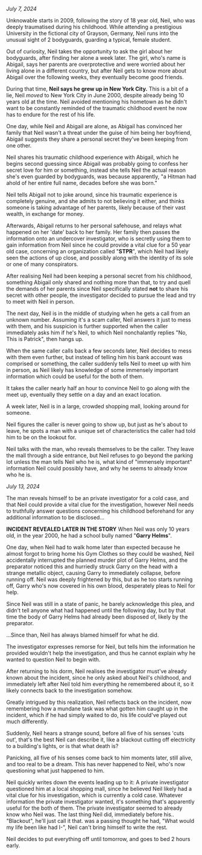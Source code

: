 _July 7, 2024_

Unknowable starts in 2009, following the story of 18 year old, Neil, who was deeply traumatised during his childhood. While attending a prestigious University in the fictional city of Grayson, Germany, Neil runs into the unusual sight of 2 bodyguards, guarding a typical, female student.

Out of curiosity, Neil takes the opportunity to ask the girl about her bodyguards, after finding her alone a week later. The girl, who's name is Abigail, says her parents are overprotective and were worried about her living alone in a different country, but after Neil gets to know more about Abigail over the following weeks, they eventually become good friends.

During that time, **Neil says he grew up in New York City.**
 This is a bit of a lie, Neil _moved_ to New York City in June 2000, despite already being 10 years old at the time. Neil avoided mentioning his hometown as he didn't want to be constantly reminded of the traumatic childhood event he now has to endure for the rest of his life.

One day, while Neil and Abigail are alone, as Abigail has convinced her family that Neil wasn't a threat under the guise of him being her boyfriend, Abigail suggests they share a personal secret they've been keeping from one other.

Neil shares his traumatic childhood experience with Abigail, which he begins second guessing since Abigail was probably going to confess her secret love for him or something, instead she tells Neil the actual reason she's even guarded by bodyguards, was because apparently, "a Hitman had ahold of her entire full name, decades before she was born."

Neil tells Abigail not to joke around, since his traumatic experience is completely genuine, and she admits to not believing it either, and thinks someone is taking advantage of her parents, likely because of their vast wealth, in exchange for money.

Afterwards, Abigail returns to her personal safehouse, and relays what happened on her 'date' back to her family.
 Her family then passes the information onto an undercover investigator, who is secretly using them to gain information from Neil since he could provide a vital clue for a 50 year old case, concerning an organization called "**STPR**", which Neil had likely seen the actions of up close, and possibly along with the identity of its sole or one of many conspirators.
 
 After realising Neil had been keeping a personal secret from his childhood, something Abigail only shared and nothing more than that, to try and quell the demands of her parents since Neil specifically stated **not** to share his secret with other people, the investigator decided to pursue the lead and try to meet with Neil in person.

The next day, Neil is in the middle of studying when he gets a call from an unknown number. Assuming it's a scam caller, Neil answers it just to mess with them, and his suspicion is further supported when the caller immediately asks him if he's Neil, to which Neil nonchalantly replies "No, This is Patrick", then hangs up.

When the same caller calls back a few seconds later, Neil decides to mess with them even further, but instead of telling him his bank account was comprised or something, the caller suddenly tells Neil to meet up with him in person, as Neil likely has knowledge of some immensely important information which could be useful for the both of them.

It takes the caller nearly half an hour to convince Neil to go along with the meet up, eventually they settle on a day and an exact location.

A week later, Neil is in a large, crowded shopping mall, looking around for someone.

Neil figures the caller is never going to show up, but just as he's about to leave, he spots a man with a unique set of characteristics the caller had told him to be on the lookout for.

Neil talks with the man, who reveals themselves to be the caller. They leave the mall through a side entrance, but Neil refuses to go beyond the parking lot unless the man tells Neil who he is, what kind of "immensely important" information Neil could possibly have, and why he seems to already know who he is.

_July 13, 2024_

The man reveals himself to be an private investigator for a cold case, and that Neil could provide a vital clue for the investigation, however Neil needs to truthfully answer questions concerning his childhood beforehand for any additional information to be disclosed...

**INCIDENT REVEALED LATER IN THE STORY**
 When Neil was only 10 years old, in the year 2000, he had a school bully named "**Garry Helms**".

 One day, when Neil had to walk home later than expected because he almost forgot to bring home his Gym Clothes so they could be washed, Neil accidentally interrupted the planned murder plot of Garry Helms, and the preparator noticed this and hurriedly struck Garry on the head with a strange metallic object, causing Garry to immediately collapse, before running off. Neil was deeply frightened by this, but as he too starts running off, Garry who's now covered in his own blood, desperately pleas to Neil for help.

 Since Neil was still in a state of panic, he barely acknowledge this plea, and didn't tell anyone what had happened until the following day, but by that time the body of Garry Helms had already been disposed of, likely by the preparator.

…Since than, Neil has always blamed himself for what he did.

The investigator expresses remorse for Neil, but tells him the information he provided wouldn't help the investigation, and thus he cannot explain why he wanted to question Neil to begin with.

After returning to his dorm, Neil realises the investigator must've already known about the incident, since he only asked about Neil's childhood, and immediately left after Neil told him everything he remembered about it, so it likely connects back to the investigation somehow.

Greatly intrigued by this realization, Neil reflects back on the incident, now remembering how a mundane task was what gotten him caught up in the incident, which if he had simply waited to do, his life could've played out much differently.

Suddenly, Neil hears a strange sound, before all five of his senses 'cuts out', that's the best Neil can describe it, like a blackout cutting off electricity to a building's lights, or is that what death is?

Panicking, all five of his senses come back to him moments later, still alive, and too real to be a dream. This has never happened to Neil, who's now questioning what just happened to him.

Neil quickly writes down the events leading up to it: A private investigator questioned him at a local shopping mall, since he believed Neil likely had a vital clue for his investigation, which is currently a cold case.  Whatever information the private investigator wanted, it's something that's apparently useful for the both of them.  The private investigator seemed to already know who Neil was.  The last thing Neil did, immediately before his.. "Blackout", he'll just call it that. was a passing thought he had, "What would my life been like had I-", Neil can't bring himself to write the rest.

Neil decides to put everything off until tomorrow, and goes to bed 2 hours early.

